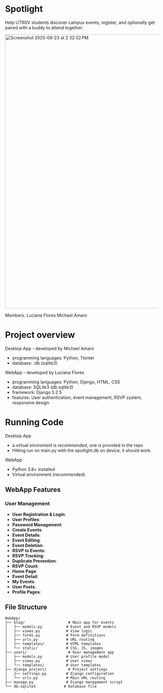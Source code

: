 #  Spotlight
Help UTRGV students discover campus events, register, and optionally get paired with a buddy to attend together.

<img width="1440" height="900" alt="Screenshot 2025-08-23 at 2 32 02 PM" src="https://github.com/user-attachments/assets/690792e7-02e7-422b-8989-357424d66679" />

Members: 
Luciana Flores
Michael Amaro

# Project overview
Desktop App - developed by Michael Amaro
-   programming languages: Python, Tkinter 
-   database: .db (sqlite3)      

WebApp - developed by Luciana Flores
-   programming languages: Python, Django, HTML, CSS
-   database: SQLite3 (db.sqlite3)
-   framework: Django 5.2.5
-   features: User authentication, event management, RSVP system, responsive design


# Running Code

Desktop App
- a virtual enviroment is recommended, one is provided in the repo
- Hitting run on main.py with the spotlight.db on device, it should work.

WebApp
- Python 3.8+ installed
- Virtual environment (recommended)


## WebApp Features
###  User Management
- **User Registration & Login**:  
- **User Profiles**:  
- **Password Management**: 
- **Create Events**:  
- **Event Details**:  
- **Event Editing**:  
- **Event Deletion**: 
- **RSVP to Events**:  
- **RSVP Tracking**:  
- **Duplicate Prevention**:  
- **RSVP Count**: 
- **Home Page**:  
- **Event Detail**:  
- **My Events**:  
- **User Posts**:  
- **Profile Pages**:  



## File Structure
```
WebApp/
├── blog/                    # Main app for events
│   ├── models.py           # Event and RSVP models
│   ├── views.py            # View logic
│   ├── forms.py            # Form definitions
│   ├── urls.py             # URL routing
│   ├── templates/          # HTML templates
│   └── static/             # CSS, JS, images
├── users/                   # User management app
│   ├── models.py           # User profile model
│   ├── views.py            # User views
│   └── templates/          # User templates
├── django_project/          # Project settings
│   ├── settings.py         # Django configuration
│   └── urls.py             # Main URL routing
├── manage.py               # Django management script
└── db.sqlite3             # Database file
```
